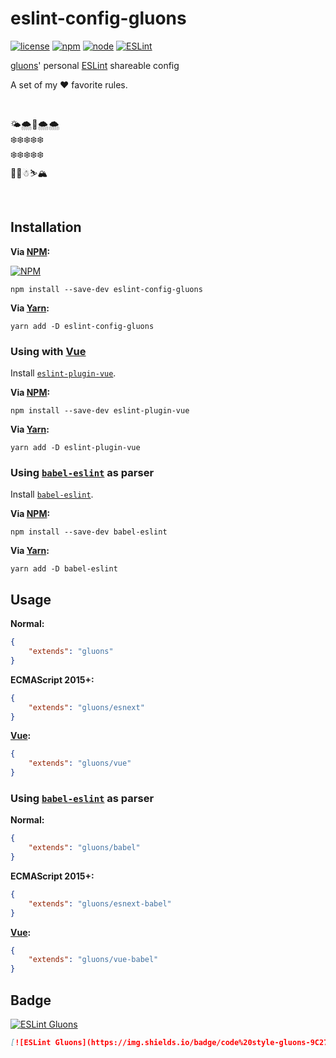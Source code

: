 # eslint-config-gluons
[![license](https://img.shields.io/github/license/gluons/eslint-config-gluons.svg?style=flat-square)](https://github.com/gluons/eslint-config-gluons/blob/master/LICENSE)
[![npm](https://img.shields.io/npm/v/eslint-config-gluons.svg?style=flat-square)](https://www.npmjs.com/package/eslint-config-gluons)
[![node](https://img.shields.io/node/v/eslint-config-gluons.svg?style=flat-square)](https://nodejs.org/)
[![ESLint](https://img.shields.io/badge/ESLint%20Config-gluons-463FD4.svg?style=flat-square)](https://github.com/gluons/eslint-config-gluons)

[gluons](https://github.com/gluons)' personal [ESLint](http://eslint.org/) shareable config

A set of my ❤️ favorite rules.

<br>

🌤🌨🚀🌨🌨  
❄️❄️❄️❄️❄️  
❄️❄️❄️❄️❄️  
🎄🎄☃⛷🏔

<br>

## Installation

**Via [NPM](https://www.npmjs.com):**

[![NPM](https://nodei.co/npm/eslint-config-gluons.png?compact=true)](https://www.npmjs.com/package/eslint-config-gluons)

```
npm install --save-dev eslint-config-gluons
```

**Via [Yarn](https://yarnpkg.com):**

```
yarn add -D eslint-config-gluons
```

### Using with [Vue](https://vuejs.org)

Install [`eslint-plugin-vue`](https://github.com/vuejs/eslint-plugin-vue).

**Via [NPM](https://www.npmjs.com):**

```
npm install --save-dev eslint-plugin-vue
```

**Via [Yarn](https://yarnpkg.com):**

```
yarn add -D eslint-plugin-vue
```

### Using [`babel-eslint`](https://github.com/babel/babel-eslint) as parser

Install [`babel-eslint`](https://github.com/babel/babel-eslint).

**Via [NPM](https://www.npmjs.com):**

```
npm install --save-dev babel-eslint
```

**Via [Yarn](https://yarnpkg.com):**

```
yarn add -D babel-eslint
```

## Usage

**Normal:**

```json
{
	"extends": "gluons"
}
```

**ECMAScript 2015+:**

```json
{
	"extends": "gluons/esnext"
}
```

**[Vue](https://vuejs.org):**

```json
{
	"extends": "gluons/vue"
}
```

### Using [`babel-eslint`](https://github.com/babel/babel-eslint) as parser

**Normal:**

```json
{
	"extends": "gluons/babel"
}
```

**ECMAScript 2015+:**

```json
{
	"extends": "gluons/esnext-babel"
}
```

**[Vue](https://vuejs.org):**

```json
{
	"extends": "gluons/vue-babel"
}
```

## Badge

[![ESLint Gluons](https://img.shields.io/badge/code%20style-gluons-9C27B0.svg?style=flat-square)](https://github.com/gluons/eslint-config-gluons)

```markdown
[![ESLint Gluons](https://img.shields.io/badge/code%20style-gluons-9C27B0.svg?style=flat-square)](https://github.com/gluons/eslint-config-gluons)
```
